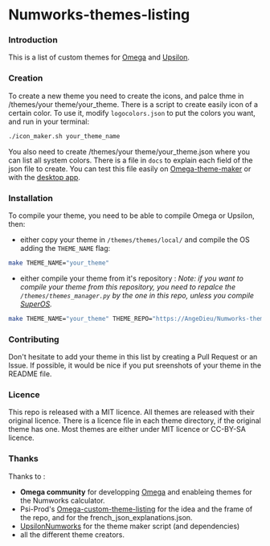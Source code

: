 # Numworks-themes-listing

### Introduction

This is a list of custom themes for [Omega](https://github.com/Omega-Numworks/Omega) and [Upsilon](https://github.com/UpsilonNumworks/Upsilon).

### Creation

To create a new theme you need to create the icons, and palce thme in /themes/your theme/your_theme.
There is a script to create easily icon of a certain color. To use it, modify `logocolors.json` to put the colors you want, and run in your terminal:

```bash
./icon_maker.sh your_theme_name
```

You also need to create /themes/your theme/your_theme.json where you can list all system colors. There is a file in `docs` to explain each field of the json file to create.
You can test this file easily on [Omega-theme-maker](https://blog.mfriess.xyz/Omega-ThMkr/) or with the [desktop app](https://github.com/ArtichOwO/OmegaThemeMakerApp/releases).

### Installation

To compile your theme, you need to be able to compile Omega or Upsilon, then:

- either copy your theme in `/themes/themes/local/` and compile the OS adding the `THEME_NAME` flag:

```bash
make THEME_NAME="your_theme"
```

- either compile your theme from it's repository :
  _Note: if you want to compile your theme from this repository, you need to repalce the `/themes/themes_manager.py` by the one in this repo, unless you compile [SuperOS](https://github.com/AngeDieu/SuperOS)._

```bash
make THEME_NAME="your_theme" THEME_REPO="https://AngeDieu/Numworks-themes-listing"
```

### Contributing

Don't hesitate to add your theme in this list by creating a Pull Request or an Issue. If possible, it would be nice if you put sreenshots of your theme in the README file.

### Licence

This repo is released with a MIT licence.
All themes are released with their original licence. There is a licence file in each theme directory, if the original theme has one. Most themes are either under MIT licence or CC-BY-SA licence.

### Thanks

Thanks to :

- **Omega community** for developping [Omega](https://github.com/Omega-Numworks/Omega) and enableing themes for the Numworks calculator.
- Psi-Prod's [Omega-custom-theme-listing](https://github.com/Psi-Prod/Omega-custom-theme-Listing/blob/master/descriptions/french_index.json) for the idea and the frame of the repo, and for the french_json_explanations.json.
- [UpsilonNumworks](https://github.com/UpsilonNumworks/Upsilon/tree/upsilon-dev/themes) for the theme maker script (and dependencies)
- all the different theme creators.
